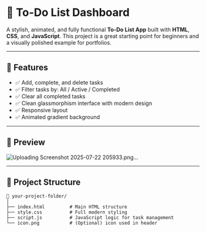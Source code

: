 # 📝 To-Do List Dashboard

A stylish, animated, and fully functional **To-Do List App** built with **HTML**, **CSS**, and **JavaScript**. This project is a great starting point for beginners and a visually polished example for portfolios.

---

## 🚀 Features

- ✅ Add, complete, and delete tasks
- ✅ Filter tasks by: All / Active / Completed
- ✅ Clear all completed tasks
- ✅ Clean glassmorphism interface with modern design
- ✅ Responsive layout
- ✅ Animated gradient background

---

## 📸 Preview
![Uploading Screenshot 2025-07-22 205933.png…]()


---

## 📂 Project Structure

```plaintext
📁 your-project-folder/
│
├── index.html         # Main HTML structure
├── style.css          # Full modern styling
├── script.js          # JavaScript logic for task management
└── icon.png           # (Optional) icon used in header
